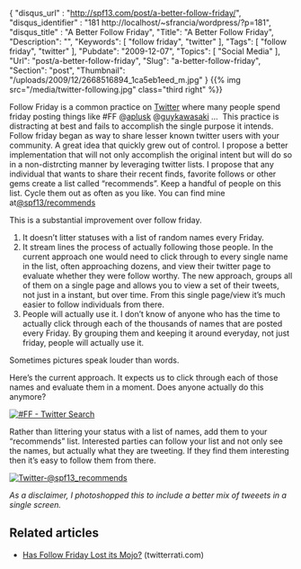 {
	"disqus_url" : "http://spf13.com/post/a-better-follow-friday/",
	"disqus_identifier" : "181 http://localhost/~sfrancia/wordpress/?p=181",
	"disqus_title" : "A Better Follow Friday",
	"Title": "A Better Follow Friday",
	"Description": "",
	"Keywords": [
		"follow friday",
		"twitter"
	],
	"Tags": [
		"follow friday",
		"twitter"
	],
	"Pubdate": "2009-12-07",
	"Topics": [
		"Social Media"
	],
	"Url": "post/a-better-follow-friday",
	"Slug": "a-better-follow-friday",
	"Section": "post",
	"Thumbnail": "/uploads/2009/12/2668516894_1ca5eb1eed_m.jpg"
}
{{% img src="/media/twitter-following.jpg" class="third right" %}}

Follow Friday is a common practice
on [Twitter](http://twitter.com/ "Twitter") where many people spend
friday posting things like \#FF
@[aplusk](http://twitter.com/aplusk "Ashton Kutcher")
@[guykawasaki](http://twitter.com/guykawasaki "Guy Kawasaki") …  This
practice is distracting at best and fails to accomplish the single
purpose it intends. Follow friday began as way to share lesser known
twitter users with your community. A great idea that quickly grew out of
control. I propose a better implementation that will not only accomplish
the original intent but will do so in a non-distrcting manner by
leveraging twitter lists. I propose that any individual that wants to
share their recent finds, favorite follows or other gems create a list
called “recommends”. Keep a handful of people on this list. Cycle them
out as often as you like. You can find mine
at[@spf13/recommends](http://twitter.com/spf13/recommends)

This is a substantial improvement over follow friday.

1. It doesn’t litter statuses with a list of random names every
Friday.
2. It stream lines the process of actually following those people. In
the current approach one would need to click through to every single
name in the list, often approaching dozens, and view their twitter page
to evaluate whether they were follow worthy. The new approach, groups
all of them on a single page and allows you to view a set of their
tweets, not just in a instant, but over time. From this single page/view
it’s much easier to follow individuals from there.
3. People will actually use it. I don’t know of anyone who has the time
to actually click through each of the thousands of names that are posted
every Friday. By grouping them and keeping it around everyday, not just
friday, people will actually use it.

Sometimes pictures speak louder than words.

Here’s the current approach. It expects us to click through each of
those names and evaluate them in a moment. Does anyone actually do this
anymore?

[![\#FF - Twitter
Search](/media/4166641112_8c319b3662.jpg)](http://www.flickr.com/photos/spf13/4166641112/ "#FF - Twitter Search by steve.francia, on Flickr")

Rather than littering your status with a list of names, add them to your
“recommends” list. Interested parties can follow your list and not only
see the names, but actually what they are tweeting. If they find them
interesting then it’s easy to follow them from there.

[![Twitter-@spf13\_recommends](/media/4165880181_573a6a72c5.jpg)](http://www.flickr.com/photos/spf13/4165880181/ "Twitter-@spf13_recommends by steve.francia, on Flickr")

*As a disclaimer, I photoshopped this to include a better mix of tweeets
in a single screen.*

## Related articles

-   [Has Follow Friday Lost its
    Mojo?](http://www.twitterrati.com/2010/04/09/has-follow-friday-lost-its-mojo/)
    (twitterrati.com)


